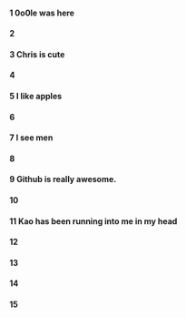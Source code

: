 #### 1 0o0le was here
#### 2
#### 3 Chris is cute
#### 4
#### 5 I like apples
#### 6
#### 7 I see men
#### 8
#### 9 Github is really awesome.
#### 10
#### 11 Kao has been running into me in my head
#### 12
#### 13
#### 14
#### 15
